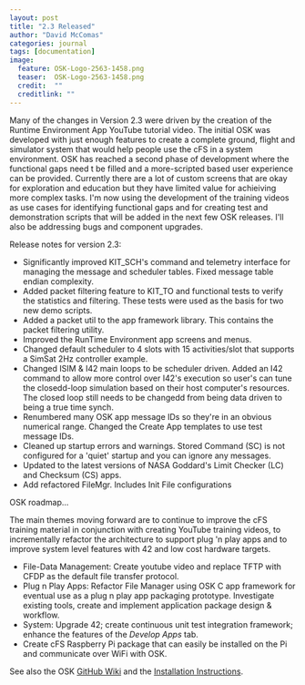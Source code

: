 ```yaml
---
layout: post
title: "2.3 Released"
author: "David McComas"
categories: journal
tags: [documentation]
image:
  feature: OSK-Logo-2563-1458.png
  teaser:  OSK-Logo-2563-1458.png
  credit:  ""
  creditlink: ""
---
```

<div>

Many of the changes in Version 2.3 were driven by the creation of the Runtime Environment App YouTube tutorial video. The initial OSK was developed with just enough features to create a complete ground, flight and simulator system that would help people use the cFS in a system environment. OSK has reached a second phase of development where the functional gaps need t be filled and a more-scripted based user experience can be provided. Currently there are a lot of custom screens that are okay for exploration and education but they  have limited value for achieiving more complex tasks. I'm now using the development of the training videos as use cases for identifying functional gaps and for creating test and demonstration scripts that will be added in the next few OSK releases. I'll also be addressing bugs and component upgrades.

<p>Release notes for version 2.3:</p>

<ul>
  <li> Significantly improved KIT_SCH's command and telemetry interface for managing the message and scheduler tables. Fixed message table endian complexity.</li>
  <li> Added packet filtering feature to KIT_TO and functional tests to verify the statistics and filtering. These tests were used as the basis for two new demo scripts.</li> 
  <li> Added a packet util to the app framework library. This contains the packet filtering utility. </li>
  <li> Improved the RunTime Environment app screens and menus.</li>
  <li> Changed default scheduler to 4 slots with 15 activities/slot that supports a SimSat 2Hz controller example.</li>
  <li> Changed ISIM & I42 main loops to be scheduler driven. Added an I42 command to allow more control over I42's execution so user's can tune the closedd-loop simulation based on their host computer's resources. The closed loop still needs to be changedd from being data driven to being a true time synch.</li>
  <li> Renumbered many OSK app message IDs so they're in an obvious numerical range. Changed the Create App templates to use test message IDs.</li>
  <li> Cleaned up startup errors and warnings. Stored Command (SC) is not configured for a 'quiet' startup and you can ignore any messages.</li>
  <li> Updated to the latest versions of NASA Goddard's Limit Checker (LC) and Checksum (CS) apps.</li>
  <li> Add refactored FileMgr. Includes Init File configurations </li>
</ul>


<p>OSK roadmap...</p>
The main themes moving forward are to continue to improve the cFS training material in conjunction with creating YouTube training videos, to incrementally refactor the architecture to support plug 'n play apps and to improve system level features with 42 and low cost hardware targets. 
<ul>
  <li> File-Data Management: Create youtube video and replace TFTP with CFDP as the default file transfer protocol.</li>
  <li> Plug n Play Apps: Refactor File Manager using OSK C app framework for eventual use as a plug n play app packaging prototype. Investigate existing tools, create and implement application package design & workflow.</li>
  <li> System: Upgrade 42; create continuous unit test integration framework; enhance the features of the <i>Develop Apps</i> tab.</li>
  <li> Create cFS Raspberry Pi package that can easily be installed on the Pi and communicate over WiFi with OSK.</li>
</ul>

<p>See also the OSK <a href="{{site.github.wiki-url}}">GitHub Wiki</a> and the <a href="https://opensatkit.github.io/journal/Installation-Guide.html">Installation Instructions</a>.</p>

</div>

